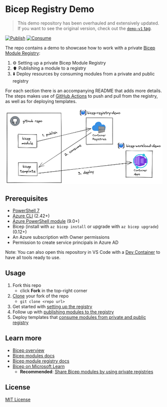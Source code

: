# Bicep Registry Demo

> This demo repository has been overhauled and extensively updated. If you want to see the original version, check out the [`demo-v1` tag](https://github.com/matsest/bicep-registry-demo/tree/demo-v1).

[![Publish](https://github.com/matsest/bicep-registry-demo/actions/workflows/bicep-publish.yml/badge.svg)](https://github.com/matsest/bicep-registry-demo/actions/workflows/bicep-publish.yml)
[![Consume](https://github.com/matsest/bicep-registry-demo/actions/workflows/bicep-consume.yml/badge.svg)](https://github.com/matsest/bicep-registry-demo/actions/workflows/bicep-consume.yml)

The repo contains a demo to showcase how to work with a private [Bicep Module Registry](https://docs.microsoft.com/en-us/azure/azure-resource-manager/bicep/private-module-registry):

1. :gear: Setting up a private Bicep Module Registry
2. :arrow_up: Publishing a module to a registry
3. :arrow_down: Deploy resources by consuming modules from a private and public registry

For each section there is an accompanying README that adds more details. The steps makes use of [GitHub Actions](https://docs.github.com/en/actions) to push and pull from the registry, as well as for deploying templates.

![diagram](static/bicep-registry-demo.png)

## Prerequisites

- [PowerShell 7](https://learn.microsoft.com/en-us/powershell/scripting/install/installing-powershell)
- [Azure CLI](https://docs.microsoft.com/en-us/cli/azure/install-azure-cli) (2.42+)
- [Azure PowerShell module](https://docs.microsoft.com/en-us/powershell/azure/install-az-ps) (9.0+)
- Bicep (install with `az bicep install` or upgrade with `az bicep upgrade`) (0.12+)
- An Azure subscription with Owner permissions
- Permission to create service principals in Azure AD

Note: You can also open this repository in VS Code with a [Dev Container](https://docs.github.com/en/codespaces/setting-up-your-project-for-codespaces/introduction-to-dev-containers) to have all tools ready to use.

## Usage

1. Fork this repo
   - click **Fork** in the top-right corner
2. [Clone](https://docs.github.com/en/repositories/creating-and-managing-repositories/cloning-a-repository#cloning-a-repository=) your fork of the repo
   - `git clone <repo url>`
3. Get started with [setting up the registry](./1-registry/README.md)
4. Follow up with [publishing modules to the registry](./2-publish/README.md)
5. Deploy templates that [consume modules from private and public registry](./3-consume/README.md)

## Learn more

- [Bicep overview](https://docs.microsoft.com/en-us/azure/azure-resource-manager/bicep/overview)
- [Bicep modules docs](https://docs.microsoft.com/en-us/azure/azure-resource-manager/bicep/modules)
- [Bicep module registry docs](https://docs.microsoft.com/en-us/azure/azure-resource-manager/bicep/private-module-registry)
- [Bicep on Microsoft Learn](https://docs.microsoft.com/en-us/azure/azure-resource-manager/bicep/learn-bicep)
  - **Recommended**: [Share Bicep modules by using private registries](https://docs.microsoft.com/en-us/learn/modules/share-bicep-modules-using-private-registries/)

## License

[MIT License](./LICENSE)
